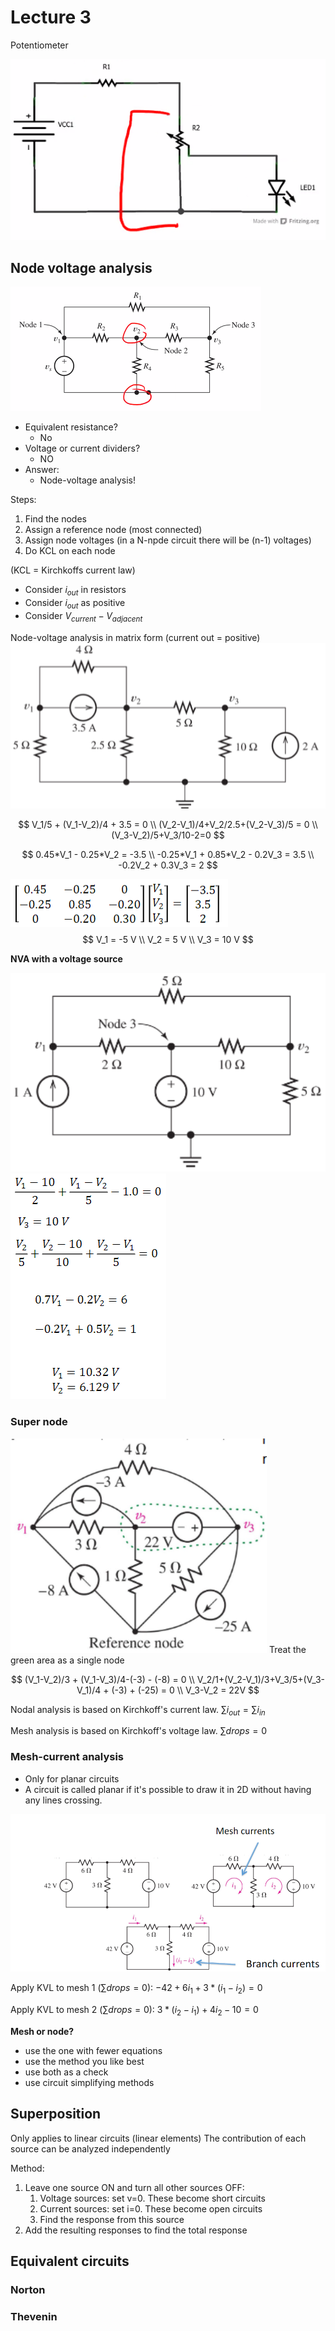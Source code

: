 # Lecture 3

Potentiometer

![potent](potens.PNG)

## Node voltage analysis

![circ](circ.PNG)
- Equivalent resistance?
  - No
- Voltage or current dividers?
  - NO
- Answer:
  - Node-voltage analysis!

Steps:
1. Find the nodes
2. Assign a reference node (most connected)
3. Assign node voltages (in a N-npde circuit there will be (n-1) voltages)
4. Do KCL on each node

(KCL = Kirchkoffs current law)

- Consider $i_{out}$ in resistors
- Consider $i_{out}$ as positive
- Consider $V_{current}-V_{adjacent}$

Node-voltage analysis in matrix form
(current out = positive)
![nvanal](matrixform.PNG)

$$
V_1/5 + (V_1-V_2)/4 + 3.5 = 0 \\
(V_2-V_1)/4+V_2/2.5+(V_2-V_3)/5 = 0 \\
(V_3-V_2)/5+V_3/10-2=0
$$

$$
0.45*V_1 - 0.25*V_2 = -3.5 \\
-0.25*V_1 + 0.85*V_2 - 0.2V_3 = 3.5 \\
-0.2V_2 + 0.3V_3 = 2
$$

![masad](matrix.PNG)
$$
V_1 = -5 V \\
V_2 = 5 V \\
V_3 = 10 V
$$

**NVA with a voltage source**

![circ2](circ2.png)
![sol2](sol2.PNG)

### Super node
![ref](ref.PNG)
Treat the green area as a single node

$$
(V_1-V_2)/3 + (V_1-V_3)/4-(-3) - (-8) = 0 \\
V_2/1+(V_2-V_1)/3+V_3/5+(V_3-V_1)/4 + (-3) + (-25) = 0 \\
V_3-V_2 = 22V
$$

Nodal analysis is based on Kirchkoff's current law.
$\sum{i_{out}} = \sum{i_{in}}$

Mesh analysis is based on Kirchkoff's voltage law.
$\sum{drops} = 0$

### Mesh-current analysis
- Only for planar circuits
- A circuit is called planar if it's possible to draw it in 2D without having any lines crossing.


![meshcr](meshc.PNG)

Apply KVL to mesh 1 ($\sum{drops}=0$):
$-42+6i_1+3*(i_1-i_2)=0$

Apply KVL to mesh 2 ($\sum{drops}=0$):
$3*(i_2-i_1)+4i_2-10=0$

**Mesh or node?**
- use the one with fewer equations
- use the method you like best
- use both as a check
- use circuit simplifying methods

## Superposition
Only applies to linear circuits (linear elements)
The contribution of each source can be analyzed independently

Method:
1. Leave one source ON and turn all other sources OFF:
   1. Voltage sources: set v=0. These become short circuits
   2. Current sources: set i=0. These become open circuits
   3. Find the response from this source
2. Add the resulting responses to find the total response

## Equivalent circuits

### Norton

### Thevenin